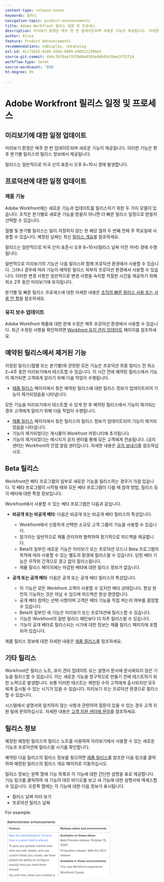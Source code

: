 ```yaml
---
content-type: release-notes
keywords: 릴리스
navigation-topic: product-announcements
title: Adobe Workfront 릴리스 일정 및 프로세스
description: 미리보기 환경은 매주 한 번 업데이트되며 새로운 기능이 제공됩니다. 이러한 기능은 향후 분기별 릴리스의 릴리스 정보에서 제공됩니다.
author: Alina
feature: Product Announcements
recommendations: noDisplay, noCatalog
exl-id: 4cc72e55-8105-420a-9609-e965222399e3
source-git-commit: 494c7bf8aaf3570d4a01b5e88b85410ee3f52f18
workflow-type: tm+mt
source-wordcount: '926'
ht-degree: 0%

---
```


# Adobe Workfront 릴리스 일정 및 프로세스

## 미리보기에 대한 일정 업데이트

미리보기 환경은 매주 한 번 업데이트되며 새로운 기능이 제공됩니다. 이러한 기능은 향후 분기별 릴리스의 릴리스 정보에서 제공됩니다.

릴리스는 일반적으로 미국 산지 표준시 오후 8~10시 경에 발생합니다.

## 프로덕션에 대한 일정 업데이트

### 제품 기능


Adobe Workfront에는 새로운 기능과 업데이트를 릴리스하기 위한 두 가지 모델이 있습니다. 조직은 분기별로 새로운 기능을 받을지 아니면 더 빠른 릴리스 일정으로 받을지 선택할 수 있습니다.

월별 및 분기별 릴리스는 달리 지정하지 않는 한 해당 월의 두 번째 전체 주 목요일에 사용할 수 있습니다. 예정된 날짜는 최신 [릴리스 개요](/help/quicksilver/product-announcements/product-releases/product-releases.md)를 참조하세요.

릴리스는 일반적으로 미국 산지 표준시 오후 8~10시(릴리스 날짜 이전 저녁) 경에 수행됩니다.

일반적으로 미리보기의 기능은 다음 릴리스와 함께 프로덕션 환경에서 사용할 수 있습니다. 그러나 경우에 따라 기능이 예약된 릴리스 외부의 프로덕션 환경에서 사용할 수 있습니다. 이러한 변경 사항은 일반적으로 변경 사항을 숙지할 적절한 시간을 제공하기 위해 최소 2주 동안 미리보기에 유지됩니다.

분기별 및 빠른 릴리스 프로세스에 대한 자세한 내용은 [조직의 빠른 릴리스 사용 또는 사용 안 함](/help/quicksilver/administration-and-setup/set-up-workfront/configure-system-defaults/enable-fast-release-process.md)을 참조하세요.

### 유지 보수 업데이트

Adobe Workfront 제품에 대한 문제 수정은 매주 프로덕션 환경에서 사용할 수 있습니다. 최근 수정된 사항을 확인하려면 [Workfront 유지 관리 업데이트](https://experienceleague.adobe.com/docs/workfront-known-issues/releases/current-updates.html) 페이지를 참조하세요.

## 예약된 릴리스에서 제거된 기능

지정된 릴리스(월별 또는 분기별)와 관련된 모든 기능은 프로덕션 최종 릴리스 전 최소 2~4주 동안 미리보기에서 테스트할 수 있습니다. 이 시간 전에 예약된 릴리스에서 기능이 제거되면 고객에게 알리기 위해 다음 작업이 수행됩니다.

* [제품 릴리스](../../product-announcements/product-releases/product-releases.md) 페이지에서 찾은 예약된 릴리스에 대한 릴리스 정보가 업데이트되어 기능이 제거되었음을 나타냅니다.

모든 기능을 미리보기에서 테스트할 수 있게 한 후 예약된 릴리스에서 기능이 제거되는 경우 고객에게 알리기 위해 다음 작업이 수행됩니다.

* [제품 릴리스](../../product-announcements/product-releases/product-releases.md) 페이지에서 찾은 릴리스의 릴리스 정보가 업데이트되어 기능이 제거되었음을 나타냅니다.
* 기능이 제거되었다는 게시물이 Workfront 커뮤니티에 추가됩니다.
* 기능이 제거되었다는 메시지가 공지 센터를 통해 모든 고객에게 전송됩니다. (공지 센터는 Workfront의 인앱 알림 센터입니다. 자세한 내용은 [공지 보내기](../../administration-and-setup/get-started-wf-administration/view-send-announcements.md)를 참조하십시오.

## Beta 릴리스

Workfront은 베타 프로그램의 일부로 새로운 기능을 릴리스하는 경우가 가끔 있습니다.
각 베타 프로그램이 시작될 때와 모든 베타 프로그램이 다를 때 참여 방법, 릴리스 등 각 베타에 대한 특정 정보입니다.

Workfront에서 사용할 수 있는 베타 프로그램은 다음과 같습니다.

* **비공개 또는 비공개 베타**: 다음은 비공개 또는 비공개 베타 릴리스의 특성입니다.

   * Workfront에서 신중하게 선택한 소규모 고객 그룹이 기능을 사용할 수 있습니다.
   * 참가자는 일반적으로 제품 관리자와 협력하여 정기적으로 피드백을 제공합니다.
   * Beta의 일부인 새로운 기능은 미리보기 또는 프로덕션 모드나 Beta 프로그램의 목적에 따라 사용할 수 있는 별도의 환경에 릴리스될 수 있습니다. 닫힌 베타 기능은 무작위 간격으로 경고 없이 릴리스됩니다.
   * 제품 릴리스 페이지에는 마감된 베타에 대한 릴리스 정보가 없습니다.

* **공개 또는 공개 베타**: 다음은 공개 또는 공개 베타 릴리스의 특성입니다.

   * 이 기능은 모든 Workfront 고객이 사용할 수 있지만 베타 상태입니다. 항상 완전히 기능하는 것은 아닐 수 있으며 피드백은 항상 환영합니다.
   * 공개 베타 참여는 선택 사항이며 고객은 베타 기능을 직접 켜는지 여부를 결정할 수 있습니다.
   * Beta의 일부인 새 기능은 미리보기 또는 프로덕션에 릴리스할 수 있습니다.
   * 기능은 Workfront의 일반 릴리스 패턴보다 더 자주 릴리스될 수 있습니다.
   * 기능이 공개 베타로 릴리스되는 시기에 대한 정보는 제품 릴리스 페이지에 포함되어 있습니다.

제품 릴리스 정보에 대한 자세한 내용은 [제품 릴리스](../../product-announcements/product-releases/product-releases.md)를 참조하세요.

## 기타 릴리스

Workfront은 릴리스 노트, 유지 관리 업데이트 또는 설명서 문서에 문서화되지 않은 기능을 릴리스할 수 있습니다. 이는 새로운 기능을 영구적으로 만들기 전에 테스트하기 위한 노력으로 발생합니다. 보통 이러한 테스트는 제한된 수의 고객에게 출시되지만 모두에게 출시될 수 있는 시기가 있을 수 있습니다. 미리보기 또는 프로덕션 환경으로 릴리스할 수 있습니다.

시스템에서 설명서와 일치하지 않는 사항과 관련하여 질문이 있을 수 있는 경우 고객 지원 팀에 문의하십시오. 자세한 내용은 [고객 지원 센터에 문의](../../workfront-basics/tips-tricks-and-troubleshooting/contact-customer-support.md)를 참조하세요.

## 릴리스 정보

예정된 예정된 릴리스의 릴리스 노트를 사용하여 미리보기에서 사용할 수 있는 새로운 기능과 프로덕션에 릴리스될 시기를 확인합니다.

예약된 다음 릴리스의 릴리스 정보를 찾으려면 [제품 릴리스](../../product-announcements/product-releases/product-releases.md)를 참조한 다음 링크를 클릭하여 예정된 릴리스의 릴리스 개요 페이지로 이동하십시오.

릴리스 정보는 왼쪽 열에 기능 목록과 각 기능에 대한 간단한 설명을 표로 제공합니다. 기능 링크를 클릭하여 새 기능의 데모 비디오를 보고 새 기능에 대한 설명서에 액세스할 수 있습니다. 오른쪽 열에는 각 기능에 대한 다음 정보가 표시됩니다.

* 릴리스 날짜 미리 보기
* 프로덕션 릴리스 날짜

For example:

![릴리스 정보 예시](assets/release-notes-350x189.png)
